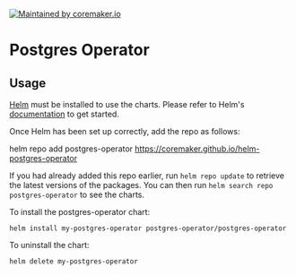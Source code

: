 [![Maintained by coremaker.io](https://img.shields.io/badge/maintained%20by-coremaker.io-green)](https://coremaker.io/)
# Postgres Operator

## Usage

[Helm](https://helm.sh) must be installed to use the charts.  Please refer to
Helm's [documentation](https://helm.sh/docs) to get started.

Once Helm has been set up correctly, add the repo as follows:

  helm repo add postgres-operator https://coremaker.github.io/helm-postgres-operator

If you had already added this repo earlier, run `helm repo update` to retrieve
the latest versions of the packages.  You can then run `helm search repo
postgres-operator` to see the charts.

To install the postgres-operator chart:

    helm install my-postgres-operator postgres-operator/postgres-operator

To uninstall the chart:

    helm delete my-postgres-operator





    
